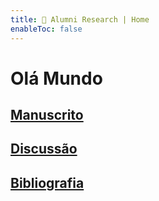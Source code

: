```yaml
---
title: 📄 Alumni Research | Home
enableToc: false
---
```

# Olá Mundo

## [Manuscrito](Manuscrito.md)

## [Discussão](Discussão.md)

## [Bibliografia](Bibliografia.md)


